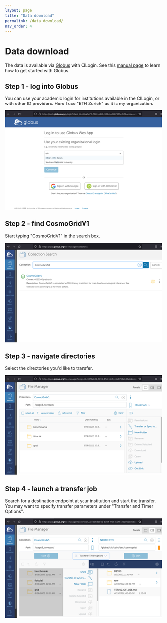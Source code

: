 ```yaml
---
layout: page
title: "Data download"
permalink: /data_download/
nav_order: 4
---
```


# Data download

The data is available via [Globus](https://www.globus.org) with CILogin.
See this [manual page](https://docs.globus.org/how-to/get-started/) to learn how to get started with Globus.

## Step 1 - log into Globus

You can use your academic login for institutions available in the CILogin, or with other ID providers. Here I use "ETH Zurich" as it is my organization. 

<img src="/figures/globus3.png"/>

## Step 2 - find CosmoGridV1

Start typing "CosmoGridV1" in the search box.

<img src="/figures/globus4.png"/>


## Step 3 - navigate directories

Select the directories you'd like to transfer.

<img src="/figures/globus5.png"/>

## Step 4 - launch a transfer job

Search for a destination endpoint at your institution and start the transfer. You may want to specify transfer parameters under "Transfer and Timer Options".

<img src="/figures/globus6.png"/>
